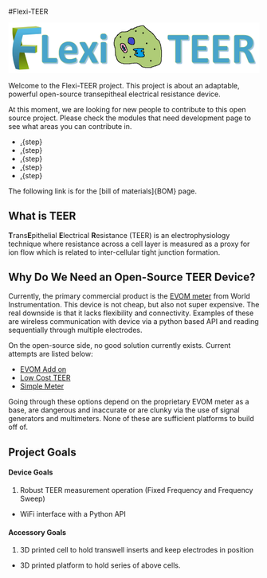 #Flexi-TEER

![](images/logo.png)


Welcome to the Flexi-TEER project. This project is about an adaptable, powerful open-source transepitheal electrical resistance device. 

At this moment, we are looking for new people to contribute to this open source project. Please check the modules that need development page to see what areas you can contribute in. 


* [.](assembly_instructions.md){step}
* [.](General_use.md){step}
* [.](Tutorials.md){step}
* [.](theory.md){step}
* [.](needed_modules.md){step}


 The following link is for the [bill of materials]{BOM} page.

## What is TEER

**T**rans**E**pithelial **E**lectrical **R**esistance (TEER) is an electrophysiology technique where resistance across a cell layer is measured as a proxy for ion flow which is related to inter-cellular tight junction formation. 

## Why Do We Need an Open-Source TEER Device?
Currently, the primary commercial product is the [EVOM meter](https://www.wpiinc.com/evom3-epithelial-volt-ohm-teer-meter-3) from World Instrumentation. This device is not cheap, but also not super expensive. The real downside is that it lacks flexibility and connectivity. Examples of these are wireless communication with device via a python based API and reading sequentially through multiple electrodes. 

On the open-source side, no good solution currently exists. Current attempts are listed below:

* [EVOM Add on](https://www.ncbi.nlm.nih.gov/pmc/articles/PMC8000980/)
* [Low Cost TEER](https://chemrxiv.org/engage/chemrxiv/article-details/60c746bdbb8c1aa1073da918)
* [Simple Meter](https://www.jove.com/v/60087/a-simple-approach-to-perform-teer-measurements-using-self-made-volt)

Going through these options depend on the proprietary EVOM meter as a base, are dangerous and inaccurate or are clunky via the use of signal generators and multimeters. None of these are sufficient platforms to build off of. 

## Project Goals

#### Device Goals
1. Robust TEER measurement operation (Fixed Frequency and Frequency Sweep)
* WiFi interface with a Python API

#### Accessory Goals
1. 3D printed cell to hold transwell inserts and keep electrodes in position
* 3D printed platform to hold series of above cells. 


